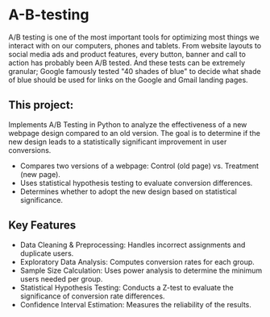 # A-B-testing
A/B testing is one of the most important tools for optimizing most things we interact with on our computers, phones and tablets. 
From website layouts to social media ads and product features, every button, banner and call to action has probably been A/B tested. And these tests can be extremely granular; 
Google famously tested "40 shades of blue" to decide what shade of blue should be used for links on the Google and Gmail landing pages.

## This project: 
Implements A/B Testing in Python to analyze the effectiveness of a new webpage design compared to an old version. 
The goal is to determine if the new design leads to a statistically significant improvement in user conversions.
* Compares two versions of a webpage: Control (old page) vs. Treatment (new page).
* Uses statistical hypothesis testing to evaluate conversion differences.
* Determines whether to adopt the new design based on statistical significance.

## Key Features

* Data Cleaning & Preprocessing: Handles incorrect assignments and duplicate users.
* Exploratory Data Analysis: Computes conversion rates for each group.
* Sample Size Calculation: Uses power analysis to determine the minimum users needed per group.
* Statistical Hypothesis Testing: Conducts a Z-test to evaluate the significance of conversion rate differences.
* Confidence Interval Estimation: Measures the reliability of the results.
